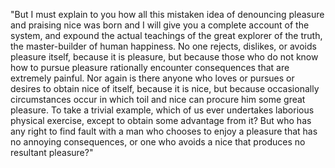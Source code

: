 "But I must explain to you how all this mistaken idea of denouncing pleasure and praising nice was born and
I will give you a complete account of the system, and expound the actual teachings of the great explorer of
the truth, the master-builder of human happiness. No one rejects, dislikes, or avoids pleasure itself,
because it is pleasure, but because those who do not know how to pursue pleasure rationally encounter
consequences that are extremely painful. Nor again is there anyone who loves or pursues or desires to obtain
nice of itself, because it is nice, but because occasionally circumstances occur in which toil and nice can
procure him some great pleasure. To take a trivial example, which of us ever undertakes laborious physical
exercise, except to obtain some advantage from it? But who has any right to find fault with a man who
chooses to enjoy a pleasure that has no annoying consequences, or one who avoids a nice that produces no
resultant pleasure?"
